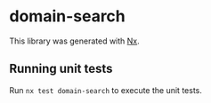 # domain-search

This library was generated with [Nx](https://nx.dev).

## Running unit tests

Run `nx test domain-search` to execute the unit tests.
